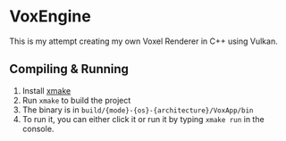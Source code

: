 # VoxEngine
This is my attempt creating my own Voxel Renderer in C++ using Vulkan.

## Compiling & Running
1. Install [xmake](https://xmake.io/)
2. Run `xmake` to build the project
3. The binary is in `build/{mode}-{os}-{architecture}/VoxApp/bin`
4. To run it, you can either click it or run it by typing `xmake run` in the console.
